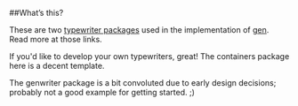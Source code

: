 ##What’s this?

These are two [typewriter packages](https://github.com/clipperhouse/typewriter) used in the implementation of [gen](https://github.com/clipperhouse/gen). Read more at those links.

If you'd like to develop your own typewriters, great! The containers package here is a decent template.

The genwriter package is a bit convoluted due to early design decisions; probably not a good example for getting started. ;)
